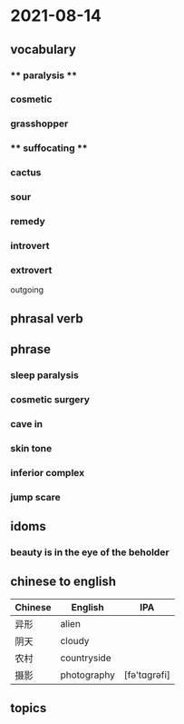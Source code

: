 # 2021-08-14
## vocabulary
### ** paralysis **
### cosmetic
### grasshopper
### ** suffocating **
### cactus
### sour
### remedy
### introvert
### extrovert
outgoing


## phrasal verb

## phrase
### sleep paralysis
### cosmetic surgery
### cave in
### skin tone
### inferior complex
### jump scare

## idoms
### beauty is in the eye of the beholder

## chinese to english
| Chinese | English | IPA |
| ----------  | ------------------- | -------------    |
| 异形 | alien                   |     |
| 阴天 | cloudy                 |  |
| 农村 | countryside                 |  |
| 摄影 | photography                 | [fə'tɑɡrəfi] |

## topics